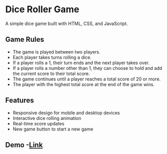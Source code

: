 # Dice Roller Game
   A simple dice game built with HTML, CSS, and JavaScript.

## Game Rules
- The game is played between two players.
- Each player takes turns rolling a dice.
- If a player rolls a 1, their turn ends and the next player takes over.
- If a player rolls a number other than 1, they can choose to hold and add the current score to their total score.
- The game continues until a player reaches a total score of 20 or more.
- The player with the highest total score at the end of the game wins.

## Features
- Responsive design for mobile and desktop devices
- Interactive dice rolling animation
- Real-time score updates
- New game button to start a new game
## Demo -[Link](https://muthuraj-v.github.io/Dice-roller/)

